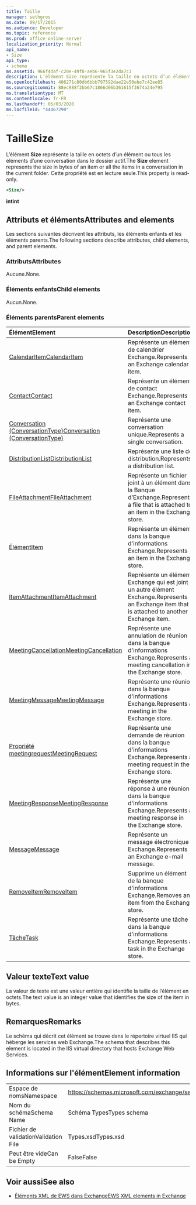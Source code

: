 ```yaml
---
title: Taille
manager: sethgros
ms.date: 09/17/2015
ms.audience: Developer
ms.topic: reference
ms.prod: office-online-server
localization_priority: Normal
api_name:
- Size
api_type:
- schema
ms.assetid: 966f4daf-c20e-49f8-aeb6-965f3e2da7c3
description: L’élément Size représente la taille en octets d’un élément ou tous les éléments d’une conversation dans le dossier actif. Cette propriété est en lecture seule.
ms.openlocfilehash: 406271c80db6bbb797592dae22e50ebe7c42ee85
ms.sourcegitcommit: 88ec988f2bb67c1866d06b361615f3674a24e795
ms.translationtype: MT
ms.contentlocale: fr-FR
ms.lasthandoff: 06/03/2020
ms.locfileid: "44467290"
---
```

# <a name="size"></a><span data-ttu-id="48abd-104">Taille</span><span class="sxs-lookup"><span data-stu-id="48abd-104">Size</span></span>

<span data-ttu-id="48abd-105">L’élément **Size** représente la taille en octets d’un élément ou tous les éléments d’une conversation dans le dossier actif.</span><span class="sxs-lookup"><span data-stu-id="48abd-105">The **Size** element represents the size in bytes of an item or all the items in a conversation in the current folder.</span></span> <span data-ttu-id="48abd-106">Cette propriété est en lecture seule.</span><span class="sxs-lookup"><span data-stu-id="48abd-106">This property is read-only.</span></span> 
  
```XML
<Size/>
```

 <span data-ttu-id="48abd-107">**int**</span><span class="sxs-lookup"><span data-stu-id="48abd-107">**int**</span></span>
## <a name="attributes-and-elements"></a><span data-ttu-id="48abd-108">Attributs et éléments</span><span class="sxs-lookup"><span data-stu-id="48abd-108">Attributes and elements</span></span>

<span data-ttu-id="48abd-109">Les sections suivantes décrivent les attributs, les éléments enfants et les éléments parents.</span><span class="sxs-lookup"><span data-stu-id="48abd-109">The following sections describe attributes, child elements, and parent elements.</span></span>
  
### <a name="attributes"></a><span data-ttu-id="48abd-110">Attributs</span><span class="sxs-lookup"><span data-stu-id="48abd-110">Attributes</span></span>

<span data-ttu-id="48abd-111">Aucune.</span><span class="sxs-lookup"><span data-stu-id="48abd-111">None.</span></span>
  
### <a name="child-elements"></a><span data-ttu-id="48abd-112">Éléments enfants</span><span class="sxs-lookup"><span data-stu-id="48abd-112">Child elements</span></span>

<span data-ttu-id="48abd-113">Aucun.</span><span class="sxs-lookup"><span data-stu-id="48abd-113">None.</span></span>
  
### <a name="parent-elements"></a><span data-ttu-id="48abd-114">Éléments parents</span><span class="sxs-lookup"><span data-stu-id="48abd-114">Parent elements</span></span>

|<span data-ttu-id="48abd-115">**Élément**</span><span class="sxs-lookup"><span data-stu-id="48abd-115">**Element**</span></span>|<span data-ttu-id="48abd-116">**Description**</span><span class="sxs-lookup"><span data-stu-id="48abd-116">**Description**</span></span>|
|:-----|:-----|
|[<span data-ttu-id="48abd-117">CalendarItem</span><span class="sxs-lookup"><span data-stu-id="48abd-117">CalendarItem</span></span>](calendaritem.md) <br/> |<span data-ttu-id="48abd-118">Représente un élément de calendrier Exchange.</span><span class="sxs-lookup"><span data-stu-id="48abd-118">Represents an Exchange calendar item.</span></span>  <br/> |
|[<span data-ttu-id="48abd-119">Contact</span><span class="sxs-lookup"><span data-stu-id="48abd-119">Contact</span></span>](contact.md) <br/> |<span data-ttu-id="48abd-120">Représente un élément de contact Exchange.</span><span class="sxs-lookup"><span data-stu-id="48abd-120">Represents an Exchange contact item.</span></span>  <br/> |
|[<span data-ttu-id="48abd-121">Conversation (ConversationType)</span><span class="sxs-lookup"><span data-stu-id="48abd-121">Conversation (ConversationType)</span></span>](conversation-conversationtype.md) <br/> |<span data-ttu-id="48abd-122">Représente une conversation unique.</span><span class="sxs-lookup"><span data-stu-id="48abd-122">Represents a single conversation.</span></span>  <br/> |
|[<span data-ttu-id="48abd-123">DistributionList</span><span class="sxs-lookup"><span data-stu-id="48abd-123">DistributionList</span></span>](distributionlist.md) <br/> |<span data-ttu-id="48abd-124">Représente une liste de distribution.</span><span class="sxs-lookup"><span data-stu-id="48abd-124">Represents a distribution list.</span></span>  <br/> |
|[<span data-ttu-id="48abd-125">FileAttachment</span><span class="sxs-lookup"><span data-stu-id="48abd-125">FileAttachment</span></span>](fileattachment.md) <br/> |<span data-ttu-id="48abd-126">Représente un fichier joint à un élément dans la Banque d’Exchange.</span><span class="sxs-lookup"><span data-stu-id="48abd-126">Represents a file that is attached to an item in the Exchange store.</span></span>  <br/> |
|[<span data-ttu-id="48abd-127">Élément</span><span class="sxs-lookup"><span data-stu-id="48abd-127">Item</span></span>](item.md) <br/> |<span data-ttu-id="48abd-128">Représente un élément dans la banque d'informations Exchange.</span><span class="sxs-lookup"><span data-stu-id="48abd-128">Represents an item in the Exchange store.</span></span>  <br/> |
|[<span data-ttu-id="48abd-129">ItemAttachment</span><span class="sxs-lookup"><span data-stu-id="48abd-129">ItemAttachment</span></span>](itemattachment.md) <br/> |<span data-ttu-id="48abd-130">Représente un élément Exchange qui est joint à un autre élément Exchange.</span><span class="sxs-lookup"><span data-stu-id="48abd-130">Represents an Exchange item that is attached to another Exchange item.</span></span>  <br/> |
|[<span data-ttu-id="48abd-131">MeetingCancellation</span><span class="sxs-lookup"><span data-stu-id="48abd-131">MeetingCancellation</span></span>](meetingcancellation.md) <br/> |<span data-ttu-id="48abd-132">Représente une annulation de réunion dans la banque d'informations Exchange.</span><span class="sxs-lookup"><span data-stu-id="48abd-132">Represents a meeting cancellation in the Exchange store.</span></span>  <br/> |
|[<span data-ttu-id="48abd-133">MeetingMessage</span><span class="sxs-lookup"><span data-stu-id="48abd-133">MeetingMessage</span></span>](meetingmessage.md) <br/> |<span data-ttu-id="48abd-134">Représente une réunion dans la banque d'informations Exchange.</span><span class="sxs-lookup"><span data-stu-id="48abd-134">Represents a meeting in the Exchange store.</span></span>  <br/> |
|[<span data-ttu-id="48abd-135">Propriété meetingrequest</span><span class="sxs-lookup"><span data-stu-id="48abd-135">MeetingRequest</span></span>](meetingrequest.md) <br/> |<span data-ttu-id="48abd-136">Représente une demande de réunion dans la banque d'informations Exchange.</span><span class="sxs-lookup"><span data-stu-id="48abd-136">Represents a meeting request in the Exchange store.</span></span>  <br/> |
|[<span data-ttu-id="48abd-137">MeetingResponse</span><span class="sxs-lookup"><span data-stu-id="48abd-137">MeetingResponse</span></span>](meetingresponse.md) <br/> |<span data-ttu-id="48abd-138">Représente une réponse à une réunion dans la banque d'informations Exchange.</span><span class="sxs-lookup"><span data-stu-id="48abd-138">Represents a meeting response in the Exchange store.</span></span>  <br/> |
|[<span data-ttu-id="48abd-139">Message</span><span class="sxs-lookup"><span data-stu-id="48abd-139">Message</span></span>](message-ex15websvcsotherref.md) <br/> |<span data-ttu-id="48abd-140">Représente un message électronique Exchange.</span><span class="sxs-lookup"><span data-stu-id="48abd-140">Represents an Exchange e-mail message.</span></span>  <br/> |
|[<span data-ttu-id="48abd-141">RemoveItem</span><span class="sxs-lookup"><span data-stu-id="48abd-141">RemoveItem</span></span>](removeitem.md) <br/> |<span data-ttu-id="48abd-142">Supprime un élément de la banque d'informations Exchange.</span><span class="sxs-lookup"><span data-stu-id="48abd-142">Removes an item from the Exchange store.</span></span>  <br/> |
|[<span data-ttu-id="48abd-143">Tâche</span><span class="sxs-lookup"><span data-stu-id="48abd-143">Task</span></span>](task.md) <br/> |<span data-ttu-id="48abd-144">Représente une tâche dans la banque d'informations Exchange.</span><span class="sxs-lookup"><span data-stu-id="48abd-144">Represents a task in the Exchange store.</span></span>  <br/> |
   
## <a name="text-value"></a><span data-ttu-id="48abd-145">Valeur texte</span><span class="sxs-lookup"><span data-stu-id="48abd-145">Text value</span></span>

<span data-ttu-id="48abd-146">La valeur de texte est une valeur entière qui identifie la taille de l’élément en octets.</span><span class="sxs-lookup"><span data-stu-id="48abd-146">The text value is an integer value that identifies the size of the item in bytes.</span></span>
  
## <a name="remarks"></a><span data-ttu-id="48abd-147">Remarques</span><span class="sxs-lookup"><span data-stu-id="48abd-147">Remarks</span></span>

<span data-ttu-id="48abd-148">Le schéma qui décrit cet élément se trouve dans le répertoire virtuel IIS qui héberge les services web Exchange.</span><span class="sxs-lookup"><span data-stu-id="48abd-148">The schema that describes this element is located in the IIS virtual directory that hosts Exchange Web Services.</span></span>
  
## <a name="element-information"></a><span data-ttu-id="48abd-149">Informations sur l'élément</span><span class="sxs-lookup"><span data-stu-id="48abd-149">Element information</span></span>

|||
|:-----|:-----|
|<span data-ttu-id="48abd-150">Espace de noms</span><span class="sxs-lookup"><span data-stu-id="48abd-150">Namespace</span></span>  <br/> |https://schemas.microsoft.com/exchange/services/2006/types  <br/> |
|<span data-ttu-id="48abd-151">Nom du schéma</span><span class="sxs-lookup"><span data-stu-id="48abd-151">Schema Name</span></span>  <br/> |<span data-ttu-id="48abd-152">Schéma Types</span><span class="sxs-lookup"><span data-stu-id="48abd-152">Types schema</span></span>  <br/> |
|<span data-ttu-id="48abd-153">Fichier de validation</span><span class="sxs-lookup"><span data-stu-id="48abd-153">Validation File</span></span>  <br/> |<span data-ttu-id="48abd-154">Types.xsd</span><span class="sxs-lookup"><span data-stu-id="48abd-154">Types.xsd</span></span>  <br/> |
|<span data-ttu-id="48abd-155">Peut être vide</span><span class="sxs-lookup"><span data-stu-id="48abd-155">Can be Empty</span></span>  <br/> |<span data-ttu-id="48abd-156">False</span><span class="sxs-lookup"><span data-stu-id="48abd-156">False</span></span>  <br/> |
   
## <a name="see-also"></a><span data-ttu-id="48abd-157">Voir aussi</span><span class="sxs-lookup"><span data-stu-id="48abd-157">See also</span></span>



- [<span data-ttu-id="48abd-158">Éléments XML de EWS dans Exchange</span><span class="sxs-lookup"><span data-stu-id="48abd-158">EWS XML elements in Exchange</span></span>](ews-xml-elements-in-exchange.md)

